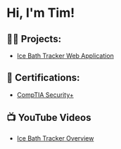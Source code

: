<h1>Hi, I'm Tim!</h1>

<h2>👨‍💻 Projects:</h2>

- [Ice Bath Tracker Web Application](https://github.com/TimothyShon/Ice-Bath-Tracker)

<h2>📄 Certifications:</h2>

- [CompTIA Security+](https://github.com/user-attachments/assets/9820931e-365d-4eb3-b0d7-a06c41db4bb8)

<h2>📺 YouTube Videos</h2>

- [Ice Bath Tracker Overview](https://www.youtube.com/watch?v=VA67-4BX1Tw)
